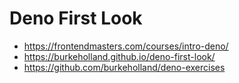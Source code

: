 # Deno First Look

* <https://frontendmasters.com/courses/intro-deno/>
* <https://burkeholland.github.io/deno-first-look/>
* <https://github.com/burkeholland/deno-exercises>
